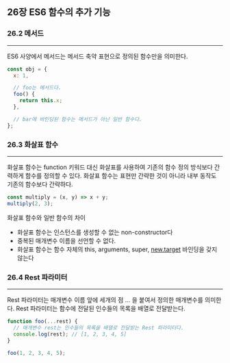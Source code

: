 ## 26장 ES6 함수의 추가 기능

### 26.2 메서드

---

ES6 사양에서 메서드는 메서드 축약 표현으로 정의된 함수만을 의미한다.

```jsx
const obj = {
  x: 1,

  // foo는 메서드다.
  foo() {
    return this.x;
  },

  // bar에 바인딩된 함수는 메서드가 아닌 일반 함수다.
};
```

### 26.3 화살표 함수

---

화살표 함수는 function 키워드 대신 화살표를 사용하여 기존의 함수 정의 방식보다 간력하게 함수를 정의할 수 있다. 화살표 함수는 표현만 간략한 것이 아니라 내부 동작도 기존의 함수보다 간략하다.

```jsx
const multiply = (x, y) => x + y;
multiply(2, 3);
```

화살표 함수와 일반 함수의 차이

- 화살표 함수는 인스턴스를 생성할 수 없는 non-constructor다
- 중복된 매개변수 이름을 선언할 수 없다.
- 화살표 함수는 함수 자체의 this, arguments, super, [new.target](http://new.target) 바인딩을 갖지 않는다

### 26.4 Rest 파라미터

---

Rest 파라미터는 매개변수 이름 앞에 세개의 점 … 을 붙여서 정의한 매개변수를 의미한다. Rest 파라미터는 함수에 전달된 인수들의 목록을 배열로 전달받는다.

```jsx
function foo(...rest) {
  // 매개변수 rest는 인수들의 목록을 배열로 전달받는 Rest 파라미터다.
  console.log(rest); // [1, 2, 3, 4, 5]
}

foo(1, 2, 3, 4, 5);
```
